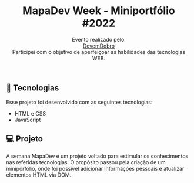 <h1 align="center"> MapaDev Week - Miniportfólio #2022 </h1>

<p align="center">
Evento realizado pelo: <br>
<a href="https://www.youtube.com/c/DevemDobro/videos"> DevemDobro </a>
<br>
Participei com o objetivo de aperfeiçoar as  habilidades das tecnologias WEB.
</p>

<br>

## 🚀 Tecnologias

Esse projeto foi desenvolvido com as seguintes tecnologias:

- HTML e CSS
- JavaScript

## 💻 Projeto

A semana MapaDev é um projeto voltado para estimular os conhecimentos nas referidas tecnologias. O propósito passou pela criação de um miniporfólio, onde foi possível adicionar informações pessoais e atualizar elementos HTML via DOM.
